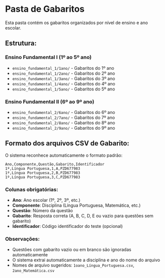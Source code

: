 # Pasta de Gabaritos

Esta pasta contém os gabaritos organizados por nível de ensino e ano escolar.

## Estrutura:

### Ensino Fundamental I (1º ao 5º ano)
- `ensino_fundamental_1/1ano/` - Gabaritos do 1º ano
- `ensino_fundamental_1/2ano/` - Gabaritos do 2º ano
- `ensino_fundamental_1/3ano/` - Gabaritos do 3º ano
- `ensino_fundamental_1/4ano/` - Gabaritos do 4º ano
- `ensino_fundamental_1/5ano/` - Gabaritos do 5º ano

### Ensino Fundamental II (6º ao 9º ano)
- `ensino_fundamental_2/6ano/` - Gabaritos do 6º ano
- `ensino_fundamental_2/7ano/` - Gabaritos do 7º ano
- `ensino_fundamental_2/8ano/` - Gabaritos do 8º ano
- `ensino_fundamental_2/9ano/` - Gabaritos do 9º ano

## Formato dos arquivos CSV de Gabarito:

O sistema reconhece automaticamente o formato padrão:

```csv
Ano,Componente,Questão,Gabarito,Identificador
1º,Língua Portuguesa,1,A,PZD677983
1º,Língua Portuguesa,2,B,PZD677983
1º,Língua Portuguesa,3,C,PZD677983
```

### Colunas obrigatórias:
- **Ano**: Ano escolar (1º, 2º, 3º, etc.)
- **Componente**: Disciplina (Língua Portuguesa, Matemática, etc.)
- **Questão**: Número da questão
- **Gabarito**: Resposta correta (A, B, C, D, E ou vazio para questões sem gabarito)
- **Identificador**: Código identificador do teste (opcional)

### Observações:
- Questões com gabarito vazio ou em branco são ignoradas automaticamente
- O sistema extrai automaticamente a disciplina e ano do nome do arquivo
- Nomes de arquivo sugeridos: `1oano_Língua_Portuguesa.csv`, `2ano_Matemática.csv`
